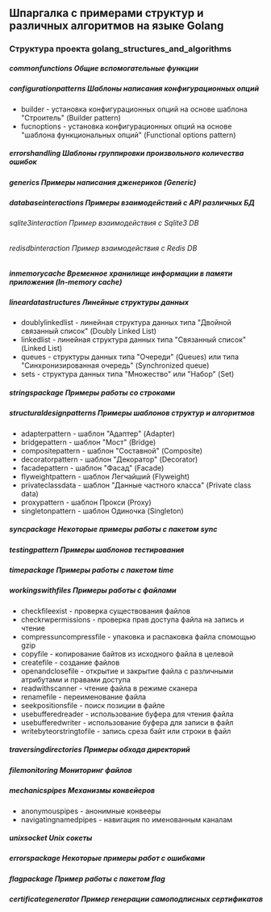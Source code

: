 ## Шпаргалка с примерами структур и различных алгоритмов на языке Golang

### Структура проекта golang_structures_and_algorithms

##### commonfunctions Общие вспомогательные функции

##### configurationpatterns Шаблоны написания конфигурационных опций

- builder - установка конфигурационных опций на основе шаблона "Строитель" (Builder pattern)
- fucnoptions - установка конфигурационных опций на основе "шаблона функциональных опций" (Functional options pattern)

##### errorshandling Шаблоны группировки произвольного количества ошибок

##### generics Примеры написания дженериков (Generic)

##### databaseinteractions Примеры взаимодействий с API различных БД

###### sqlite3interaction Пример взаимодействия с Sqlite3 DB

###### redisdbinteraction Пример взаимодействия с Redis DB

##### inmemorycache Временное хранилище информации в памяти приложения (In-memory cache)

##### lineardatastructures Линейные структуры данных

- doublylinkedlist - линейная структура данных типа "Двойной связанный список" (Doubly Linked List)
- linkedlist - линейная структура данных типа "Связанный список" (Linked List)
- queues - структуры данных типа "Очереди" (Queues) или типа "Синхронизированная очередь" (Synchronized queue)
- sets - структура данных типа "Множество" или "Набор" (Set)

##### stringspackage Примеры работы со строками

##### structuraldesignpatterns Примеры шаблонов структур и алгоритмов

- adapterpattern - шаблон "Адаптер" (Adapter)
- bridgepattern - шаблон "Мост" (Bridge)
- compositepattern - шаблон "Составной" (Composite)
- decoratorpattern - шаблон "Декоратор" (Decorator)
- facadepattern - шаблон "Фасад" (Facade)
- flyweightpattern - шаблон Легчайший (Flyweight)
- privateclassdata - шаблон "Данные частного класса" (Private class data)
- proxypattern - шаблон Прокси (Proxy)
- singletonpattern - шаблон Одиночка (Singleton)

##### syncpackage Некоторые примеры работы с пакетом sync

##### testingpattern Примеры шаблонов тестирования

##### timepackage Примеры работы с пакетом time

##### workingswithfiles Примеры работы с файлами

- checkfileexist - проверка существования файлов
- checkrwpermissions - проверка прав доступа файла на запись и чтение
- compressuncompressfile - упаковка и распаковка файла спомощью gzip
- copyfile - копирование байтов из исходного файла в целевой
- createfile - создание файлов
- openandclosefile - открытие и закрытие файла с различными атрибутами и правами доступа
- readwithscanner - чтение файла в режиме сканера
- renamefile - переименование файла
- seekpositionsfile - поиск позиции в файле
- usebufferedreader - использование буфера для чтения файла
- usebufferedwriter - использование буфера для записи в файл
- writebyteorstringtofile - запись среза байт или строки в файл

##### traversingdirectories Примеры обхода директорий

##### filemonitoring Мониторинг файлов

##### mechanicspipes Механизмы конвейеров

- anonymouspipes - анонимные конвееры
- navigatingnamedpipes - навигация по именованным каналам

##### unixsocket Unix сокеты

##### errorspackage Некоторые примеры работ с ошибками

##### flagpackage Пример работы с пакетом flag

##### certificategenerator Пример генерации самоподписных сертификатов
